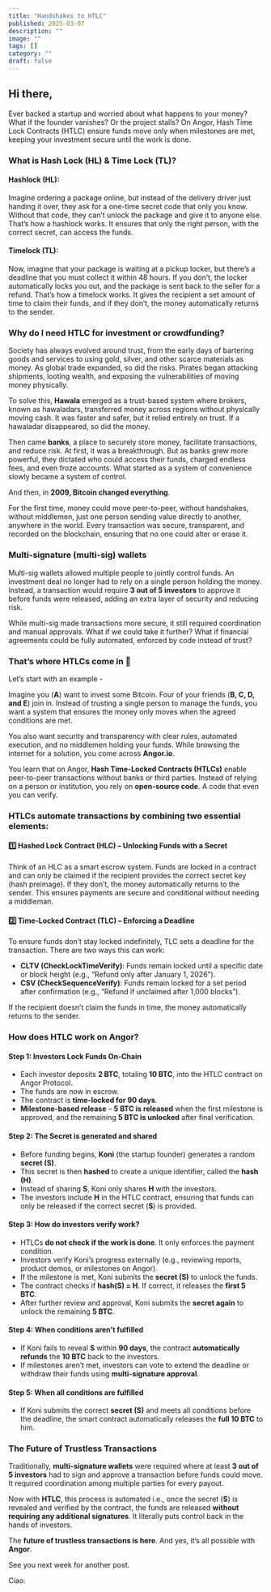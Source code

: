```yaml
---
title: "Handshakes to HTLC"
published: 2025-03-07
description: ""
image: ""
tags: []
category: ""
draft: false
---
```


## Hi there,

Ever backed a startup and worried about what happens to your money? What if the founder vanishes? Or the project stalls? On Angor, Hash Time Lock Contracts (HTLC) ensure funds move only when milestones are met, keeping your investment secure until the work is done.

### What is Hash Lock (HL) & Time Lock (TL)?

#### Hashlock (HL):
Imagine ordering a package online, but instead of the delivery driver just handing it over, they ask for a one-time secret code that only you know. Without that code, they can’t unlock the package and give it to anyone else. That’s how a hashlock works. It ensures that only the right person, with the correct secret, can access the funds.

#### Timelock (TL):
Now, imagine that your package is waiting at a pickup locker, but there’s a deadline that you must collect it within 48 hours. If you don’t, the locker automatically locks you out, and the package is sent back to the seller for a refund. That’s how a timelock works. It gives the recipient a set amount of time to claim their funds, and if they don’t, the money automatically returns to the sender.

### Why do I need HTLC for investment or crowdfunding?

Society has always evolved around trust, from the early days of bartering goods and services to using gold, silver, and other scarce materials as money. As global trade expanded, so did the risks. Pirates began attacking shipments, looting wealth, and exposing the vulnerabilities of moving money physically.

To solve this, **Hawala** emerged as a trust-based system where brokers, known as hawaladars, transferred money across regions without physically moving cash. It was faster and safer, but it relied entirely on trust. If a hawaladar disappeared, so did the money.

Then came **banks**, a place to securely store money, facilitate transactions, and reduce risk. At first, it was a breakthrough. But as banks grew more powerful, they dictated who could access their funds, charged endless fees, and even froze accounts. What started as a system of convenience slowly became a system of control.

And then, in **2009, Bitcoin changed everything**.

For the first time, money could move peer-to-peer, without handshakes, without middlemen, just one person sending value directly to another, anywhere in the world. Every transaction was secure, transparent, and recorded on the blockchain, ensuring that no one could alter or erase it.

### Multi-signature (multi-sig) wallets

Multi-sig wallets allowed multiple people to jointly control funds. An investment deal no longer had to rely on a single person holding the money. Instead, a transaction would require **3 out of 5 investors** to approve it before funds were released, adding an extra layer of security and reducing risk.

While multi-sig made transactions more secure, it still required coordination and manual approvals. What if we could take it further? What if financial agreements could be fully automated, enforced by code instead of trust?

### That’s where HTLCs come in 🚀

Let’s start with an example -

Imagine you (**A**) want to invest some Bitcoin. Four of your friends (**B, C, D, and E**) join in. Instead of trusting a single person to manage the funds, you want a system that ensures the money only moves when the agreed conditions are met.

You also want security and transparency with clear rules, automated execution, and no middlemen holding your funds. While browsing the internet for a solution, you come across **Angor.io**.

You learn that on Angor, **Hash Time-Locked Contracts (HTLCs)** enable peer-to-peer transactions without banks or third parties. Instead of relying on a person or institution, you rely on **open-source code**. A code that even you can verify.

### HTLCs automate transactions by combining two essential elements:

#### 1️⃣ Hashed Lock Contract (HLC) – Unlocking Funds with a Secret
Think of an HLC as a smart escrow system. Funds are locked in a contract and can only be claimed if the recipient provides the correct secret key (hash preimage). If they don’t, the money automatically returns to the sender. This ensures payments are secure and conditional without needing a middleman.

#### 2️⃣ Time-Locked Contract (TLC) – Enforcing a Deadline
To ensure funds don’t stay locked indefinitely, TLC sets a deadline for the transaction. There are two ways this can work:

- **CLTV (CheckLockTimeVerify)**: Funds remain locked until a specific date or block height (e.g., “Refund only after January 1, 2026”).
- **CSV (CheckSequenceVerify)**: Funds remain locked for a set period after confirmation (e.g., “Refund if unclaimed after 1,000 blocks”).

If the recipient doesn’t claim the funds in time, the money automatically returns to the sender.

### How does HTLC work on Angor?

#### Step 1: Investors Lock Funds On-Chain
- Each investor deposits **2 BTC**, totaling **10 BTC**, into the HTLC contract on Angor Protocol.
- The funds are now in escrow.
- The contract is **time-locked for 90 days**.
- **Milestone-based release** – **5 BTC is released** when the first milestone is approved, and the remaining **5 BTC is unlocked** after final verification.

#### Step 2: The Secret is generated and shared
- Before funding begins, **Koni** (the startup founder) generates a random **secret (S)**.
- This secret is then **hashed** to create a unique identifier, called the **hash (H)**.
- Instead of sharing **S**, Koni only shares **H** with the investors.
- The investors include **H** in the HTLC contract, ensuring that funds can only be released if the correct secret (**S**) is provided.

#### Step 3: How do investors verify work?
- HTLCs **do not check if the work is done**. It only enforces the payment condition.
- Investors verify Koni’s progress externally (e.g., reviewing reports, product demos, or milestones on Angor).
- If the milestone is met, Koni submits the **secret (S)** to unlock the funds.
- The contract checks if **hash(S) = H**. If correct, it releases the **first 5 BTC**.
- After further review and approval, Koni submits the **secret again** to unlock the remaining **5 BTC**.

#### Step 4: When conditions aren’t fulfilled
- If Koni fails to reveal **S** within **90 days**, the contract **automatically refunds** the **10 BTC** back to the investors.
- If milestones aren’t met, investors can vote to extend the deadline or withdraw their funds using **multi-signature approval**.

#### Step 5: When all conditions are fulfilled
- If Koni submits the correct **secret (S)** and meets all conditions before the deadline, the smart contract automatically releases the **full 10 BTC** to him.

### The Future of Trustless Transactions

Traditionally, **multi-signature wallets** were required where at least **3 out of 5 investors** had to sign and approve a transaction before funds could move. It required coordination among multiple parties for every payout.

Now with **HTLC**, this process is automated i.e., once the secret (**S**) is revealed and verified by the contract, the funds are released **without requiring any additional signatures**. It literally puts control back in the hands of investors.

The **future of trustless transactions is here**. And yes, it’s all possible with **Angor**.

See you next week for another post.

Ciao.
